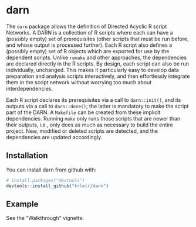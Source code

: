 # darn

The `darn` package allows the definition of Directed Acyclic R script Networks.
A DARN is a collection of R scripts where each can have a (possibly empty)
set of prerequisites (other scripts that must be run before, and whose output is processed further).
Each R script also defines a (possibly empty) set of R objects
which are exported for use by the dependent scripts.
Unlike `remake` and other approaches, the dependencies are declared directly in the R scripts.
By design, each script can also be run individually, unchanged.
This makes it particularly easy to develop data preparation and analysis scripts
interactively, and then effortlessly integrate them in the script network
without worrying too much about interdependencies.

Each R script declares its prerequisites via a call to `darn::init()`,
and its outputs via a call to `darn::done()`;
the latter is mandatory to make the script part of the DARN.
A `Makefile` can be created from these implicit dependencies.
Running `make` only runs those scripts that are newer than their outputs,
i.e., only does as much as necessary to build the entire project.
New, modified or deleted scripts are detected,
and the dependencies are updated accordingly.


## Installation

You can install darn from github with:

```R
# install.packages("devtools")
devtools::install_github("krlmlr/darn")
```

## Example

See the "Walkthrough" vignette.
